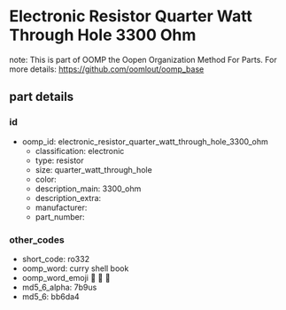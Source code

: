 # Electronic Resistor Quarter Watt Through Hole 3300 Ohm  

note: This is part of OOMP the Oopen Organization Method For Parts. For more details: https://github.com/oomlout/oomp_base

##  part details





### id
* oomp_id: electronic_resistor_quarter_watt_through_hole_3300_ohm
  * classification: electronic
  * type: resistor
  * size: quarter_watt_through_hole
  * color: 
  * description_main: 3300_ohm
  * description_extra: 
  * manufacturer: 
  * part_number: 

### other_codes
* short_code: ro332
* oomp_word: curry shell book
* oomp_word_emoji :curry: :shell: :book:
* md5_6_alpha: 7b9us
* md5_6: bb6da4